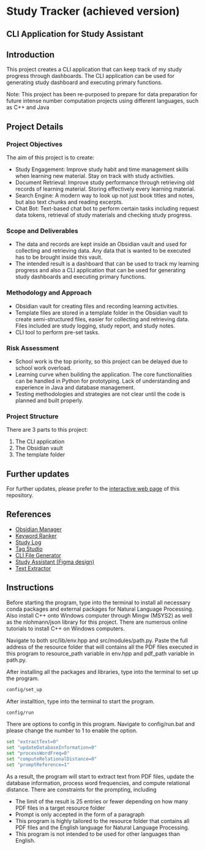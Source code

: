 # Study Tracker (achieved version)

## CLI Application for Study Assistant

## Introduction

This project creates a CLI application that can keep track of my study progress through dashboards. The CLI application can be used for generating study dashboard and executing primary functions.

Note: This project has been re-purposed to prepare for data preparation for future intense number computation projects using different languages, such as C++ and Java

## Project Details

### Project Objectives

The aim of this project is to create:

- Study Engagement: Improve study habit and time management skills when learning new material. Stay on track with study activities.
- Document Retrieval: Improve study performance through retrieving old records of learning material. Storing effectively every learning material.
- Search Engine: A modern way to look up not just book titles and notes, but also text chunks and reading excerpts.
- Chat Bot: Text-based chat bot to perform certain tasks including request data tokens, retrieval of study materials and checking study progress.

### Scope and Deliverables

- The data and records are kept inside an Obsidian vault and used for collecting and retrieving data. Any data that is wanted to be executed has to be brought inside this vault.
- The intended result is a dashboard that can be used to track my learning progress and also a CLI application that can be used for generating study dashboards and executing primary functions.

### Methodology and Approach

- Obsidian vault for creating files and recording learning activities.
- Template files are stored in a template folder in the Obsidian vault to create semi-structured files, easier for collecting and retrieving data. Files included are study logging, study report, and study notes.
- CLI tool to perform pre-set tasks.

### Risk Assessment

- School work is the top priority, so this project can be delayed due to school work overload.
- Learning curve when building the application. The core functionalities can be handled in Python for prototyping. Lack of understanding and experience in Java and database management.
- Testing methodologies and strategies are not clear until the code is planned and built properly.

### Project Structure

There are 3 parts to this project:

1. The CLI application
2. The Obsidian vault
3. The template folder

## Further updates

For further updates, please prefer to the [interactive web page](doc\interactive.html) of this repository.

## References

- [Obsidian Manager](https://github.com/dangtom700/obsidian_manager)
- [Keyword Ranker](https://github.com/dangtom700/KeywordRanker)
- [Study Log](https://github.com/dangtom700/StudyLog)
- [Tag Studio](https://github.com/dangtom700/TagStudio)
- [CLI File Generator](https://github.com/dangtom700/CLI_File_Generator)
- [Study Assistant (Figma design)](https://www.figma.com/board/2t8iiGnpg0lOEtNSdyTOQr/Study-Assistance?node-id=0%3A1&t=g9lN4sPsgClpwuXx-1)
- [Text Extractor](https://github.com/dangtom700/extract_text)

## Instructions

Before starting the program, type into the terminal to install all necessary conda packages and external packages for Natural Language Processing. Also install C++ onto Windows computer through Mingw (MSYS2) as well as the nlohmann/json library for this project. There are numerous online tutorials to install C++ on Windows computers.

Navigate to both src/lib/env.hpp and src/modules/path.py. Paste the full address of the resource folder that will contains all the PDF files executed in this program to resource_path variable in env.hpp and pdf_path variable in path.py.

After installing all the packages and libraries, type into the terminal to set up the program.

```bash
config/set_up
```

After installtion, type into the terminal to start the program.

```bash
config/run
```

There are options to config in this program.
Navigate to config/run.bat and please change the number to 1 to enable the option.

```bash
set "extractText=0"
set "updateDatabaseInformation=0"
set "processWordFreq=0"
set "computeRelationalDistance=0"
set "promptReference=1"
```

As a result, the program will start to extract text from PDF files, update the database information, process word frequencies, and compute relational distance. There are constraints for the prompting, including

- The limit of the result is 25 entries or fewer depending on how many PDF files in a target resource folder
- Prompt is only accepted in the form of a paragraph
- This program is highly tailored to the resource folder that contains all PDF files and the English language for Natural Language Processing.
- This program is not intended to be used for other languages than English.
